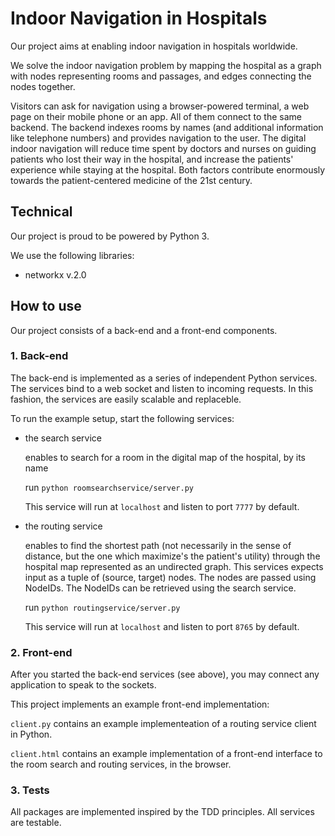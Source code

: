 # Indoor Navigation in Hospitals
Our project aims at enabling indoor navigation in hospitals worldwide.

We solve the indoor navigation problem by mapping the hospital as a graph with nodes representing rooms and passages, and edges connecting the nodes together.

Visitors can ask for navigation using a browser-powered terminal, a web page on their mobile phone or an app. All of them connect to the same backend. The backend indexes rooms by names (and additional information like telephone numbers) and provides navigation to the user. The digital indoor navigation will reduce time spent by doctors and nurses on guiding patients who lost their way in the hospital, and increase the patients' experience while staying at the hospital. Both factors contribute enormously towards the patient-centered medicine of the 21st century.


## Technical
Our project is proud to be powered by Python 3.

We use the following libraries:
- networkx v.2.0

## How to use

Our project consists of a back-end and a front-end components.

### 1. Back-end

The back-end is implemented as a series of independent Python services. The services bind to a web socket and listen to incoming requests. In this fashion, the services are easily scalable and replaceble.

To run the example setup, start the following services:
- the search service 

  enables to search for a room in the digital map of the hospital, by its name
  
  run `python roomsearchservice/server.py`
  
  This service will run at `localhost` and listen to port `7777` by default.
  
- the routing service 

  enables to find the shortest path (not necessarily in the sense of distance, 
  but the one which maximize's the patient's utility) through the hospital map
  represented as an undirected graph. This services expects input as a tuple of (source, target) nodes.
  The nodes are passed using NodeIDs. The NodeIDs can be retrieved using the search service.
  
  run `python routingservice/server.py`
  
  This service will run at `localhost` and listen to port `8765` by default.
  
### 2. Front-end

After you started the back-end services (see above), you may connect any application to speak to the sockets.

This project implements an example front-end implementation:

  `client.py` contains an example implementeation of a routing service client in Python. 
  
  `client.html` contains an example implementation of a front-end interface to the room search and routing services, in the browser.

### 3. Tests

All packages are implemented inspired by the TDD principles. All services are testable. 

